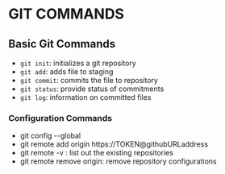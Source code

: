 # GIT COMMANDS
## Basic Git Commands

- ```git init```: initializes a git repository
- ```git add```: adds file to staging
- ```git commit```: commits the file to repository
- ```git status```: provide status of commitments
- ```git log```: information on committed files

### Configuration Commands
- git config --global
- git remote add origin https://TOKEN@githubURLaddress
- git remote -v : list out the existing repositories
- git remote remove origin: remove repository configurations
